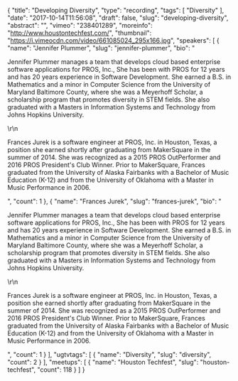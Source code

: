 {
  "title": "Developing Diversity",
  "type": "recording",
  "tags": [
    "Diversity"
  ],
  "date": "2017-10-14T11:56:08",
  "draft": false,
  "slug": "developing-diversity",
  "abstract": "",
  "vimeo": "238401289",
  "moreinfo": "http://www.houstontechfest.com/",
  "thumbnail": "https://i.vimeocdn.com/video/661085024_295x166.jpg",
  "speakers": [
    {
      "name": "Jennifer Plummer",
      "slug": "jennifer-plummer",
      "bio": "<p>Jennifer Plummer manages a team that develops cloud based enterprise software applications for PROS, Inc., She has been with PROS for 12 years and has 20 years experience in Software Development. She earned a B.S. in Mathematics and a minor in Computer Science from the University of Maryland Baltimore County, where she was a Meyerhoff Scholar, a scholarship program that promotes diversity in STEM fields. She also graduated with a Masters in Information Systems and Technology from Johns Hopkins University.</p>\r\n<p>Frances Jurek is a software engineer at PROS, Inc. in Houston, Texas, a position she earned shortly after graduating from MakerSquare in the summer of 2014. She was recognized as a 2015 PROS OutPerformer and 2016 PROS President's Club Winner. Prior to MakerSquare, Frances graduated from the University of Alaska Fairbanks with a Bachelor of Music Education (K-12) and from the University of Oklahoma with a Master in Music Performance in 2006.</p>",
      "count": 1
    },
    {
      "name": "Frances Jurek",
      "slug": "frances-jurek",
      "bio": "<p>Jennifer Plummer manages a team that develops cloud based enterprise software applications for PROS, Inc., She has been with PROS for 12 years and has 20 years experience in Software Development. She earned a B.S. in Mathematics and a minor in Computer Science from the University of Maryland Baltimore County, where she was a Meyerhoff Scholar, a scholarship program that promotes diversity in STEM fields. She also graduated with a Masters in Information Systems and Technology from Johns Hopkins University.</p>\r\n<p>Frances Jurek is a software engineer at PROS, Inc. in Houston, Texas, a position she earned shortly after graduating from MakerSquare in the summer of 2014. She was recognized as a 2015 PROS OutPerformer and 2016 PROS President's Club Winner. Prior to MakerSquare, Frances graduated from the University of Alaska Fairbanks with a Bachelor of Music Education (K-12) and from the University of Oklahoma with a Master in Music Performance in 2006.</p>",
      "count": 1
    }
  ],
  "ugtvtags": [
    {
      "name": "Diversity",
      "slug": "diversity",
      "count": 2
    }
  ],
  "meetups": [
    {
      "name": "Houston Techfest",
      "slug": "houston-techfest",
      "count": 118
    }
  ]
}